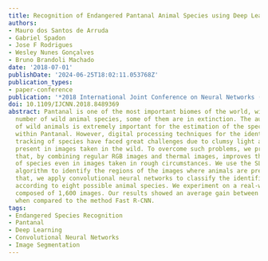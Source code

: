 ```yaml
---
title: Recognition of Endangered Pantanal Animal Species using Deep Learning Methods
authors:
- Mauro dos Santos de Arruda
- Gabriel Spadon
- Jose F Rodrigues
- Wesley Nunes Gonçalves
- Bruno Brandoli Machado
date: '2018-07-01'
publishDate: '2024-06-25T18:02:11.053768Z'
publication_types:
- paper-conference
publication: '*2018 International Joint Conference on Neural Networks (IJCNN)*'
doi: 10.1109/IJCNN.2018.8489369
abstract: Pantanal is one of the most important biomes of the world, with a large
  number of wild animal species, some of them are in extinction. The automatic identification
  of wild animals is extremely important for the estimation of the species' population
  within Pantanal. However, digital processing techniques for the identification and
  tracking of species have faced great challenges due to clumsy light and pose conditions
  present in images taken in the wild. To overcome such problems, we propose a methodology
  that, by combining regular RGB images and thermal images, improves the identilication
  of species even in images taken in rough circumstances. We use the SLIC segmentation
  algorithm to identify the regions of the images where animals are present; after
  that, we apply convolutional neural networks to classify the identified regions
  according to eight possible animal species. We experiment on a real-world dataset
  composed of 1,600 images. Our results showed an average gain between 6% and 10%
  when compared to the method Fast R-CNN.
tags:
- Endangered Species Recognition
- Pantanal
- Deep Learning
- Convolutional Neural Networks
- Image Segmentation
---
```

